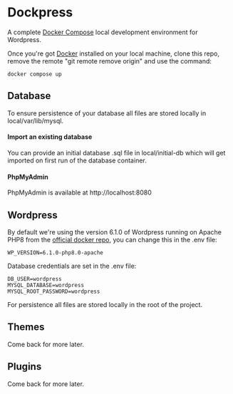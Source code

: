 # Dockpress

A complete [Docker Compose](https://docs.docker.com/compose/) local development environment for Wordpress.

Once you're got [Docker](https://www.docker.com/get-started) installed on your local machine, clone this repo, remove the remote "git remote remove origin" and use the command:

```
docker compose up
```

## Database

To ensure persistence of your database all files are stored locally in local/var/lib/mysql.

#### Import an existing database

You can provide an initial database .sql file in local/initial-db which will get imported on first run of the database container.

#### PhpMyAdmin

PhpMyAdmin is available at http://localhost:8080

## Wordpress

By default we're using the version 6.1.0 of Wordpress running on Apache PHP8 from the [official docker repo](https://hub.docker.com/_/wordpress), you can change this in the .env file:

```
WP_VERSION=6.1.0-php8.0-apache
```

Database credentials are set in the .env file:

```
DB_USER=wordpress
MYSQL_DATABASE=wordpress
MYSQL_ROOT_PASSWORD=wordpress
```

For persistence all files are stored locally in the root of the project. 

## Themes

Come back for more later.

## Plugins

Come back for more later.


